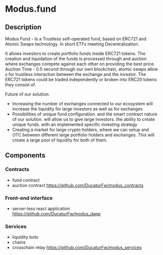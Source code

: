 # Modus.fund
## Description
Modus Fund - Is a Trustless self-operated fund, based on ERC721 and Atomic Swaps technology. In short ETFs meeting Decentralization. 

It allows investors to create portfolio funds inside ERC721 tokens. The creation and liquidation of the funds is processed through and auction where exchanges compete against each other on providing the best price. Auction Time - 0.5 second through our own blockchain, atomic swaps allow​s for trustless interaction between the exchange and the investor. The ERC721 tokens could be traded independently or broken into ERC20 tokens they consist of. 

Future of our solution: 
- Increasing the number of exchanges connected to our ecosystem will increase the liquidity for large investors as well as for exchanges
- Possibilities of unique fund configuration. and the smart contract nature of our solution. will allow us to give large investors. the ability to create unique funds. with an implemented specific investing strategy
- Creating a market for large crypto holders, where we can setup and OTC between different large portfolio holders and exchanges. This will create a large pool of liquidity for both of them.
## Components
### Contracts
* fund contract
* auction contract 
https://github.com/DucaturFw/modus_contracts
### Front-end interface
* server-less react application
https://github.com/DucaturFw/modus_dapp
### Services
* liquidity bots
* chains
* crosschain relay
https://github.com/DucaturFw/modus_services